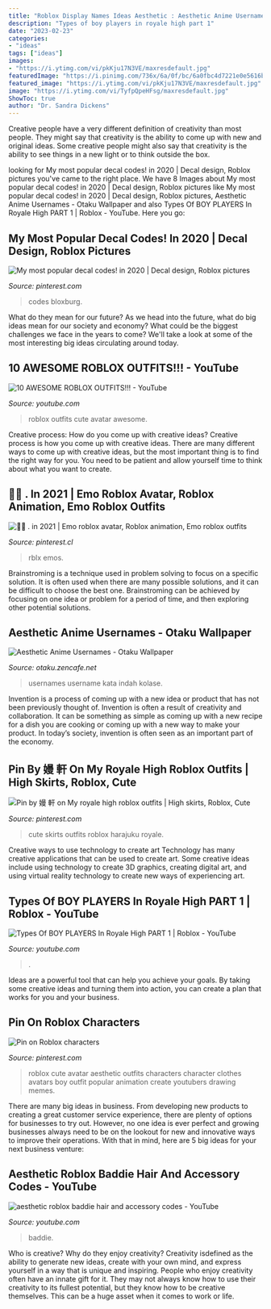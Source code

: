 ```yaml
---
title: "Roblox Display Names Ideas Aesthetic : Aesthetic Anime Usernames"
description: "Types of boy players in royale high part 1"
date: "2023-02-23"
categories:
- "ideas"
tags: ["ideas"]
images:
- "https://i.ytimg.com/vi/pkKju17N3VE/maxresdefault.jpg"
featuredImage: "https://i.pinimg.com/736x/6a/0f/bc/6a0fbc4d7221e0e5616b1134f897aadc.jpg"
featured_image: "https://i.ytimg.com/vi/pkKju17N3VE/maxresdefault.jpg"
image: "https://i.ytimg.com/vi/TyfpQpeHFsg/maxresdefault.jpg"
ShowToc: true
author: "Dr. Sandra Dickens"
---
```



Creative people have a very different definition of creativity than most people. They might say that creativity is the ability to come up with new and original ideas. Some creative people might also say that creativity is the ability to see things in a new light or to think outside the box.

	

		
looking for My most popular decal codes! in 2020 | Decal design, Roblox pictures you've came to the right place. We have 8 Images about My most popular decal codes! in 2020 | Decal design, Roblox pictures like My most popular decal codes! in 2020 | Decal design, Roblox pictures, Aesthetic Anime Usernames - Otaku Wallpaper and also Types Of BOY PLAYERS In Royale High PART 1 | Roblox - YouTube. Here you go:
		
    
## My Most Popular Decal Codes! In 2020 | Decal Design, Roblox Pictures

<img loading=lazy src="https://i.pinimg.com/736x/80/4a/b5/804ab51607920c3ae32048265aa1ec40.jpg" onerror="this.onerror=null;this.src='https://tse3.mm.bing.net/th?id=OIP.ln_nwzNGiJpCUGSU0CLdPQHaJQ&amp;pid=15.1';" alt="My most popular decal codes! in 2020 | Decal design, Roblox pictures">

_Source: pinterest.com_

>codes bloxburg. 

	

What do they mean for our future?
As we head into the future, what do big ideas mean for our society and economy? What could be the biggest challenges we face in the years to come? We'll take a look at some of the most interesting big ideas circulating around today.

    
## 10 AWESOME ROBLOX OUTFITS!!! - YouTube

<img loading=lazy src="https://i.ytimg.com/vi/TyfpQpeHFsg/maxresdefault.jpg" onerror="this.onerror=null;this.src='https://tse3.mm.bing.net/th?id=OIP.gEJimXTFK1xauFAJRF1y7gHaEK&amp;pid=15.1';" alt="10 AWESOME ROBLOX OUTFITS!!! - YouTube">

_Source: youtube.com_

>roblox outfits cute avatar awesome. 

	

Creative process: How do you come up with creative ideas?
Creative process is how you come up with creative ideas. There are many different ways to come up with creative ideas, but the most important thing is to find the right way for you. You need to be patient and allow yourself time to think about what you want to create.

    
## 📸😋 . In 2021 | Emo Roblox Avatar, Roblox Animation, Emo Roblox Outfits

<img loading=lazy src="https://i.pinimg.com/736x/42/d0/15/42d015712914f911c25b2c74c1ee8ba1.jpg" onerror="this.onerror=null;this.src='https://tse1.mm.bing.net/th?id=OIP.0r0_8gYQL56h-YSHiu-MVwHaGh&amp;pid=15.1';" alt="📸😋 . in 2021 | Emo roblox avatar, Roblox animation, Emo roblox outfits">

_Source: pinterest.cl_

>rblx emos. 

	

Brainstroming is a technique used in problem solving to focus on a specific solution. It is often used when there are many possible solutions, and it can be difficult to choose the best one. Brainstroming can be achieved by focusing on one idea or problem for a period of time, and then exploring other potential solutions.

    
## Aesthetic Anime Usernames - Otaku Wallpaper

<img loading=lazy src="https://i.pinimg.com/originals/35/5b/82/355b8269175880aef9053cd04f8d62aa.jpg" onerror="this.onerror=null;this.src='https://tse1.mm.bing.net/th?id=OIP.Lj5qAZ8fRWt8EL-fCtp_0QHaJQ&amp;pid=15.1';" alt="Aesthetic Anime Usernames - Otaku Wallpaper">

_Source: otaku.zencafe.net_

>usernames username kata indah kolase. 

	

Invention is a process of coming up with a new idea or product that has not been previously thought of. Invention is often a result of creativity and collaboration. It can be something as simple as coming up with a new recipe for a dish you are cooking or coming up with a new way to make your product. In today’s society, invention is often seen as an important part of the economy.

    
## Pin By 嫚 軒 On My Royale High Roblox Outfits | High Skirts, Roblox, Cute

<img loading=lazy src="https://i.pinimg.com/736x/3f/fd/06/3ffd06113e88140d17c0e67531c44117.jpg" onerror="this.onerror=null;this.src='https://tse1.mm.bing.net/th?id=OIP.atu4YowTY59QwQu8AwTPRQHaHY&amp;pid=15.1';" alt="Pin by 嫚 軒 on My royale high roblox outfits | High skirts, Roblox, Cute">

_Source: pinterest.com_

>cute skirts outfits roblox harajuku royale. 

	

Creative ways to use technology to create art
Technology has many creative applications that can be used to create art. Some creative ideas include using technology to create 3D graphics, creating digital art, and using virtual reality technology to create new ways of experiencing art.

    
## Types Of BOY PLAYERS In Royale High PART 1 | Roblox - YouTube

<img loading=lazy src="https://i.ytimg.com/vi/pkKju17N3VE/maxresdefault.jpg" onerror="this.onerror=null;this.src='https://tse4.mm.bing.net/th?id=OIP.51gR30FwdoTdhfl1GHePOQHaEK&amp;pid=15.1';" alt="Types Of BOY PLAYERS In Royale High PART 1 | Roblox - YouTube">

_Source: youtube.com_

>. 

	

Ideas are a powerful tool that can help you achieve your goals. By taking some creative ideas and turning them into action, you can create a plan that works for you and your business.

    
## Pin On Roblox Characters

<img loading=lazy src="https://i.pinimg.com/736x/6a/0f/bc/6a0fbc4d7221e0e5616b1134f897aadc.jpg" onerror="this.onerror=null;this.src='https://tse3.mm.bing.net/th?id=OIP.cQRcj9ltFi2XSnwtbEqm_AAAAA&amp;pid=15.1';" alt="Pin on Roblox characters">

_Source: pinterest.com_

>roblox cute avatar aesthetic outfits characters character clothes avatars boy outfit popular animation create youtubers drawing memes. 

	

There are many big ideas in business. From developing new products to creating a great customer service experience, there are plenty of options for businesses to try out. However, no one idea is ever perfect and growing businesses always need to be on the lookout for new and innovative ways to improve their operations. With that in mind, here are 5 big ideas for your next business venture: 

    
## Aesthetic Roblox Baddie Hair And Accessory Codes - YouTube

<img loading=lazy src="https://i.ytimg.com/vi/9yoG5zEmh-I/maxresdefault.jpg" onerror="this.onerror=null;this.src='https://tse2.mm.bing.net/th?id=OIP.XJN1TQjoJRj-2_HBoKQVNAHaEK&amp;pid=15.1';" alt="aesthetic roblox baddie hair and accessory codes - YouTube">

_Source: youtube.com_

>baddie. 

	

Who is creative? Why do they enjoy creativity?
Creativity isdefined as the ability to generate new ideas, create with your own mind, and express yourself in a way that is unique and inspiring. People who enjoy creativity often have an innate gift for it. They may not always know how to use their creativity to its fullest potential, but they know how to be creative themselves. This can be a huge asset when it comes to work or life.


